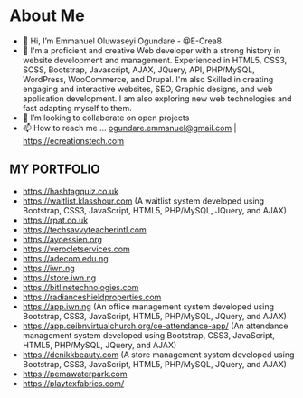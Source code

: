 # About Me
- 👋 Hi, I’m Emmanuel Oluwaseyi Ogundare - @E-Crea8
- 👀 I'm a proficient and creative Web developer with a strong history in website development and management. Experienced in HTML5, CSS3, SCSS, Bootstrap, Javascript, AJAX, JQuery, API, PHP/MySQL, WordPress, WooCommerce, and Drupal. I'm also Skilled in creating engaging and interactive websites, SEO, Graphic designs, and web application development. I am also exploring new web technologies and fast adapting myself to them.
- 💞️ I’m looking to collaborate on open projects
- 📫 How to reach me ... ogundare.emmanuel@gmail.com | https://ecreationstech.com


## **MY PORTFOLIO**
- https://hashtagquiz.co.uk
- https://waitlist.klasshour.com (A waitlist system developed using Bootstrap, CSS3, JavaScript, HTML5, PHP/MySQL, JQuery, and AJAX)
- https://rpat.co.uk
- https://techsavvyteacherintl.com
- https://ayoessien.org
- https://verocletservices.com
- https://adecom.edu.ng
- https://iwn.ng
- https://store.iwn.ng
- https://bitlinetechnologies.com
- https://radianceshieldproperties.com
- https://app.iwn.ng (An office management system developed using Bootstrap, CSS3, JavaScript, HTML5, PHP/MySQL, JQuery, and AJAX)
- https://app.ceibnvirtualchurch.org/ce-attendance-app/ (An attendance management system developed using Bootstrap, CSS3, JavaScript, HTML5, PHP/MySQL, JQuery, and AJAX)
- https://denikkbeauty.com (A store management system developed using Bootstrap, CSS3, JavaScript, HTML5, PHP/MySQL, JQuery, and AJAX)
- https://pemawaterpark.com
- https://playtexfabrics.com/


<!---
E-Crea8/E-Crea8 is a ✨ special ✨ repository because its `README.md` (this file) appears on your GitHub profile.
You can click the Preview link to take a look at your changes.
--->
